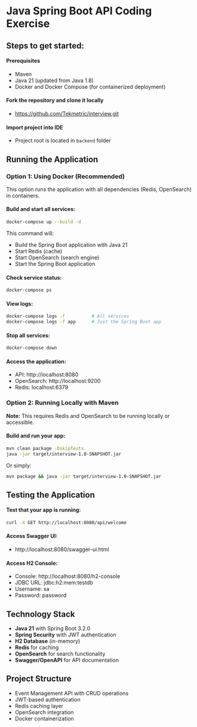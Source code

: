 # Java Spring Boot API Coding Exercise

## Steps to get started:

#### Prerequisites
- Maven
- Java 21 (updated from Java 1.8)
- Docker and Docker Compose (for containerized deployment)

#### Fork the repository and clone it locally
- https://github.com/Tekmetric/interview.git

#### Import project into IDE
- Project root is located in `backend` folder

## Running the Application

### Option 1: Using Docker (Recommended)

This option runs the application with all dependencies (Redis, OpenSearch) in containers.

#### Build and start all services:
```bash
docker-compose up --build -d
```

This command will:
- Build the Spring Boot application with Java 21
- Start Redis (cache)
- Start OpenSearch (search engine)
- Start the Spring Boot application

#### Check service status:
```bash
docker-compose ps
```

#### View logs:
```bash
docker-compose logs -f          # All services
docker-compose logs -f app      # Just the Spring Boot app
```

#### Stop all services:
```bash
docker-compose down
```

#### Access the application:
- API: http://localhost:8080
- OpenSearch: http://localhost:9200
- Redis: localhost:6379

### Option 2: Running Locally with Maven

**Note:** This requires Redis and OpenSearch to be running locally or accessible.

#### Build and run your app:
```bash
mvn clean package -DskipTests
java -jar target/interview-1.0-SNAPSHOT.jar
```

Or simply:
```bash
mvn package && java -jar target/interview-1.0-SNAPSHOT.jar
```

## Testing the Application

#### Test that your app is running:
```bash
curl -X GET http://localhost:8080/api/welcome
```

#### Access Swagger UI:
- http://localhost:8080/swagger-ui.html

#### Access H2 Console:
- Console: http://localhost:8080/h2-console
- JDBC URL: jdbc:h2:mem:testdb
- Username: sa
- Password: password

## Technology Stack

- **Java 21** with Spring Boot 3.2.0
- **Spring Security** with JWT authentication
- **H2 Database** (in-memory)
- **Redis** for caching
- **OpenSearch** for search functionality
- **Swagger/OpenAPI** for API documentation

## Project Structure

- Event Management API with CRUD operations
- JWT-based authentication
- Redis caching layer
- OpenSearch integration
- Docker containerization

